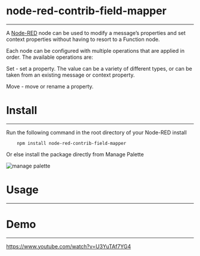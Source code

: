 
# node-red-contrib-field-mapper
-------

A <a href="http://nodered.org" target="_new">Node-RED</a> node can be used to modify a message’s properties and set context properties without having to resort to a Function node.

Each node can be configured with multiple operations that are applied in order. The available operations are:

Set - set a property. The value can be a variety of different types, or can be taken from an existing message or context property.
<p>Move - move or rename a property.</p>

# Install
-------

Run the following command in the root directory of your Node-RED install

        npm install node-red-contrib-field-mapper

Or else install the package directly from Manage Palette



<img src='https://static.node.iopulsedev.net/ManagePalette.png' alt='manage palette'>


# Usage
-------


# Demo
-------

https://www.youtube.com/watch?v=U3YuTAf7YG4
